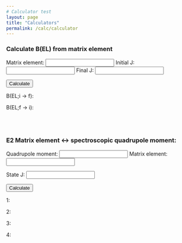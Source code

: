 ```yaml
---
# Calculator test
layout: page
title: "Calculators"
permalink: /calc/calculator
---
```


### Calculate B(EL) from matrix element

Matrix element:  <input id="ME" type="number">
Initial J: <input id="InitJ" type="number">
Final J: <input id="FinaJ" type="number">


<button type="button" onclick="CalcBEL()">
  Calculate</button>

B(EL;i &#8594; f): 
<p style="display:inline" id="BELif"></p>  

B(EL;f &#8594; i):  
<p style="display:inline" id="BELfi"></p>

<BR>
<BR>

### E2 Matrix element &#8596; spectroscopic quadrupole moment:

Quadrupole moment: <input id="Q" type="number">
Matrix element: <input id="E2" type="number">

State J: <input id="stateJ" type="number">

<button type="button" onclick="CalcMEQMom()">
  Calculate</button>
  
1: 
<p style="display:inline" id="blah1"></p>  

2:  
<p style="display:inline" id="blah2"></p>

3:  
<p style="display:inline" id="blah3"></p>

4:  
<p style="display:inline" id="blah4"></p>


<script>
  function CalcBEL(){
    var ME = Number(document.getElementById("ME").value);
    var initJ = Number(document.getElementById("InitJ").value);
    var finaJ = Number(document.getElementById("FinaJ").value);
    var BELif = Math.pow(ME,2)/(2*initJ+1);
    var BELfi = Math.pow(ME,2)/(2*finaJ+1);
    var BELifstring = BELif.toFixed(5).toString();
    var BELfistring = BELfi.toFixed(5).toString();
    document.getElementById("BELif").innerHTML=BELifstring;
    document.getElementById("BELfi").innerHTML=BELfistring;
    document.getElementById("Test").innerHTML=finaJ;
  }
  function CalcMEQMom(){
    var ME = Number(document.getElementById("E2").value);
    var Q = Number(document.getElementById("Q").value);
    var stateJ = Number(document.getElementById("stateJ").value);
    var qMom = 0;
    var E2 = 0;
    var Jterm = (stateJ*(2*stateJ - 1))/((2*stateJ+1)*(2*stateJ+3)*(stateJ+1));
    var Jpi = Jterm * 16*Math.PI/5.
    if(Math.abs(ME) > 0){
      qMom = ME * Math.sqrt(Jpi);
      E2 = ME;
    }
    if(Math.abs(Q) > 0){
      E2 = Q / Math.sqrt(Jpi);
      qMoM = Q;
    }
    var E2string = E2.toFixed(5).toString();
    var Qstring = Q.toFixed(5).toString();
    document.getElementById("E2").value=E2.toFixed(5);
    document.getElementById("Q").value=qMom.toFixed(5);
    document.getElementById("blah1").innerHTML=E2string;
    document.getElementById("blah2").innerHTML=Qstring;
  
  }
</script>
